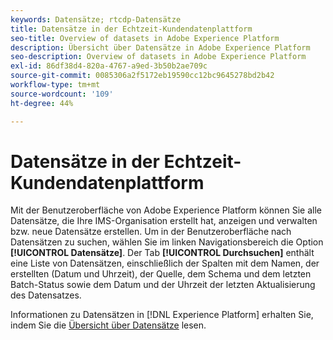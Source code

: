```yaml
---
keywords: Datensätze; rtcdp-Datensätze
title: Datensätze in der Echtzeit-Kundendatenplattform
seo-title: Overview of datasets in Adobe Experience Platform
description: Übersicht über Datensätze in Adobe Experience Platform
seo-description: Overview of datasets in Adobe Experience Platform
exl-id: 86df38d4-820a-4767-a9ed-3b50b2ae709c
source-git-commit: 0085306a2f5172eb19590cc12bc9645278bd2b42
workflow-type: tm+mt
source-wordcount: '109'
ht-degree: 44%

---
```


# Datensätze in der Echtzeit-Kundendatenplattform

Mit der Benutzeroberfläche von Adobe Experience Platform können Sie alle Datensätze, die Ihre IMS-Organisation erstellt hat, anzeigen und verwalten bzw. neue Datensätze erstellen. Um in der Benutzeroberfläche nach Datensätzen zu suchen, wählen Sie im linken Navigationsbereich die Option **[!UICONTROL Datensätze]**. Der Tab **[!UICONTROL Durchsuchen]** enthält eine Liste von Datensätzen, einschließlich der Spalten mit dem Namen, der erstellten (Datum und Uhrzeit), der Quelle, dem Schema und dem letzten Batch-Status sowie dem Datum und der Uhrzeit der letzten Aktualisierung des Datensatzes.

Informationen zu Datensätzen in [!DNL Experience Platform] erhalten Sie, indem Sie die [Übersicht über Datensätze](../../catalog/datasets/overview.md) lesen.
